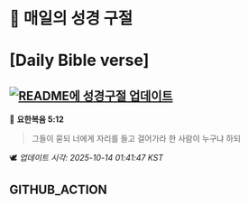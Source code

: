 # 🙏 매일의 성경 구절
# [Daily Bible verse]
## [![README에 성경구절 업데이트](https://github.com/DONGSUKA/first_test/actions/workflows/update-readme-bible.yml/badge.svg)](https://github.com/DONGSUKA/first_test/actions/workflows/update-readme-bible.yml)
<!-- START_BIBLE_VERSE -->
📖 **요한복음 5:12**
> 그들이 묻되 너에게 자리를 들고 걸어가라 한 사람이 누구냐 하되

🕊️ _업데이트 시각: 2025-10-14 01:41:47 KST_
  <!-- END_BIBLE_VERSE -->
## GITHUB_ACTION
